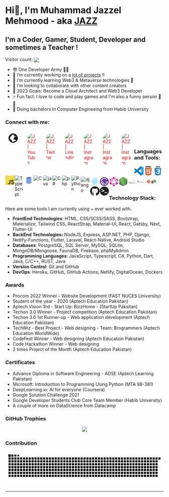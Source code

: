 # Hi👋, I'm Muhammad Jazzel Mehmood - aka [JAZZ](https://www.jazzelmehmood.com/)

## I'm a Coder, Gamer, Student, Developer and sometimes a Teacher !

<div align='left'>
<p align="left"> 
   Visitor count:
   
   <img src="https://profile-counter.glitch.me/Jazzel/count.svg" align="center"/> 
 </p></div>

- 😎 One Developer Army 💪💪
- 🔭 I’m currently working on a [lot of projects](https://www.jazzelmehmood.com/) !!
- 🌱 I’m currently learning Web3 & Metaverse technologies 🤣
- 👯 I’m looking to collaborate with other content creators
- 🥅 2023 Goals: Become a Cloud Architect and Web3 Developer
- ⚡ Fun fact: I love to code and play games and I'm also a funny person 🤣🤣
- 📖 Doing bachelors in Computer Engineeing from Habib University

### Connect with me:

[<img align="left" style="color:red;background-color:white; padding: 10px; border-radius: 25px;" alt="JAZZ | Website" width="30px" src="https://raw.githubusercontent.com/iconic/open-iconic/master/svg/globe.svg" />][website]
[<img style="margin-left:10px; color:red;background-color:white; padding: 10px; border-radius: 25px;" align="left" alt="JAZZ | YouTube" width="30px" src="https://cdn.jsdelivr.net/npm/simple-icons@v3/icons/youtube.svg" />][youtube]
[<img style="margin-left:10px; color:red;background-color:white; padding: 10px; border-radius: 25px;" align="left" alt="JAZZ | Twitter" width="30px" src="https://cdn.jsdelivr.net/npm/simple-icons@v3/icons/twitter.svg" />][twitter]
[<img style="margin-left:10px; color:red;background-color:white; padding: 10px; border-radius: 25px;"  align="left" alt="JAZZ | LinkedIn" width="30px" src="https://cdn.jsdelivr.net/npm/simple-icons@v3/icons/linkedin.svg" />][linkedin]
[<img style="margin-left:10px; color:red;background-color:white; padding: 10px; border-radius: 25px;"  align="left" alt="JAZZ | Instagram" width="30px" src="https://cdn.jsdelivr.net/npm/simple-icons@v3/icons/instagram.svg" />][instagram]
[<img style="margin-left:10px; color:red;background-color:white; padding: 10px; border-radius: 25px;"  align="left" alt="JAZZ | Instagram" width="30px" src="https://cdn.jsdelivr.net/npm/simple-icons@3.5.0/icons/facebook.svg" />][facebook]
[<img style="margin-left:10px; color:red;background-color:white; padding: 10px; border-radius: 25px;"  align="left" alt="JAZZ | Instagram" width="30px" src="https://cdn.jsdelivr.net/npm/simple-icons@3.5.0/icons/discord.svg" />][discord]

<br />
<br />

### Languages and Tools:

<div>
<img align="left" alt="Visual Studio Code" width="30px" src="https://raw.githubusercontent.com/github/explore/80688e429a7d4ef2fca1e82350fe8e3517d3494d/topics/visual-studio-code/visual-studio-code.png" />
<img align="left" alt="html5" width="30px" src="https://raw.githubusercontent.com/github/explore/80688e429a7d4ef2fca1e82350fe8e3517d3494d/topics/html/html.png" />
<img align="left" alt="CSS3" width="30px" src="https://raw.githubusercontent.com/github/explore/80688e429a7d4ef2fca1e82350fe8e3517d3494d/topics/css/css.png" />
<img align="left" alt="javascript" width="30px" src="https://raw.githubusercontent.com/github/explore/80688e429a7d4ef2fca1e82350fe8e3517d3494d/topics/javascript/javascript.png" />
<img align="left" alt="TypeScript" width="30px" src="https://cdn.jsdelivr.net/npm/programming-languages-logos@0.0.3/src/typescript/typescript.svg" />
<img align="left" alt="sql" width="30px" src="https://raw.githubusercontent.com/github/explore/80688e429a7d4ef2fca1e82350fe8e3517d3494d/topics/sql/sql.png" />
<img align="left" alt="C" width="30px" src="https://cdn.jsdelivr.net/npm/programming-languages-logos@0.0.3/src/c/c.svg" />
<img align="left" alt="java" width="30px" src="https://cdn.jsdelivr.net/npm/programming-languages-logos@0.0.3/src/java/java.svg" />
<img align="left" alt="C#" width="30px" src="https://cdn.jsdelivr.net/npm/programming-languages-logos@0.0.3/src/csharp/csharp.svg" />
<img align="left" alt="php" width="30px" src="https://cdn.jsdelivr.net/npm/programming-languages-logos@0.0.3/src/php/php.svg" />
<img align="left" alt="Python" width="30px" src="https://cdn.jsdelivr.net/npm/programming-languages-logos@0.0.3/src/python/python.svg" />
</div>
<br />
<br />
<div>
<img align="left" alt="django" width="30px" src="https://avatars3.githubusercontent.com/u/27804?s=200&v=4" />
<img align="left" alt="React" width="30px" src="https://raw.githubusercontent.com/github/explore/80688e429a7d4ef2fca1e82350fe8e3517d3494d/topics/react/react.png" />
<img align="left" alt="gatsby" width="30px" src="https://raw.githubusercontent.com/github/explore/e94815998e4e0713912fed477a1f346ec04c3da2/topics/gatsby/gatsby.png" />
 <img align="left" alt="GraphQL" width="30px" src="https://raw.githubusercontent.com/github/explore/80688e429a7d4ef2fca1e82350fe8e3517d3494d/topics/graphql/graphql.png" />
<img align="left" alt="node.js" width="30px" src="https://raw.githubusercontent.com/github/explore/80688e429a7d4ef2fca1e82350fe8e3517d3494d/topics/nodejs/nodejs.png" />
<img align="left" alt="MySQL" width="30px" src="https://raw.githubusercontent.com/github/explore/80688e429a7d4ef2fca1e82350fe8e3517d3494d/topics/mysql/mysql.png" />
<img align="left" alt="mongodb" width="30px" src="https://raw.githubusercontent.com/github/explore/80688e429a7d4ef2fca1e82350fe8e3517d3494d/topics/mongodb/mongodb.png" />
<img align="left" alt="Git" width="30px" src="https://raw.githubusercontent.com/github/explore/80688e429a7d4ef2fca1e82350fe8e3517d3494d/topics/git/git.png" />
<img align="left" alt="github" width="30px" src="https://raw.githubusercontent.com/github/explore/78df643247d429f6cc873026c0622819ad797942/topics/github/github.png" />
<img align="left" alt="Terminal" width="30px" src="https://raw.githubusercontent.com/github/explore/80688e429a7d4ef2fca1e82350fe8e3517d3494d/topics/terminal/terminal.png" />
</div>

<br />
<br />

### Technology Stack:

Here are some tools I am currently using + ever worked with.

- **FrontEnd Technologies**: HTML, CSS/SCSS/SASS, Bootstrap, Materialize, Tailwind CSS, ReactStrap, Material-UI, React, Gatsby, Next, Flutter-UI
- **BackEnd Technologies:** NodeJS, Express, ASP.NET, PHP, Django, Netlify-Functions, Flutter, Laravel, React-Native, Android Studio
- **Databases**: PostgreSQL, SQL Server, MySQL, SQLite, MongoDB/Mongoose, FaunaDB, Firebase, phpMyAdmin
- **Programming Languages**: JavaScript, Typescript, C#, Python, Dart, Java, C/C++, RUST, Java
- **Version Control**: Git and GitHub
- **DevOps**: Heroku, GitHub, GitHub Actions, Netlify, DigitalOcean, Dockers

### Awards

- Procom 2022 Winner - Website Development (FAST NUCES University)
- Student of the year - 2020 (Aptech Education Pakistan)
- Aptech Vision 3rd - Start Up: BizzHome - (StartUp Paksitan)
- Techon 3.0 Winner - Project competition (Aptech Education Pakistan)
- Techon 3.0 1st Runner-up - Web application development (Aptech Education Pakistan)
- TechWiz - Best Project - Web designing - Team: Brogrammers (Aptech Education WorldWide)
- CodeFest Winner - Web designing (Aptech Education Pakistan)
- Code Hackathon Winner - Web designing
- 2 times Project of the Month (Aptech Education Pakistan)

### Certificates

- Advance Diploma in Software Engineering - ADSE (Aptech Learning Pakistan)
- Microsoft: Introduction to Programming Using Python (MTA 98-381)
- DeepLearning.io: AI for everyone (Coursera)
- Google Solution Challenge 2021
- Google Developer Students Club Core Team Member (Habib University)
- A couple of more on DataScience from Datacamp

### GitHub Trophies

<div align='center'>
<img src='https://github-profile-trophy.vercel.app/?username=Jazzel&theme=radical&no-frame=true&no-bg=true&margin-w=4' width=75%/>
<div>

<div align='left'>
    <h3>Contribution</h3>
    <img src='github-user-contribution.svg' width=100% />
    </div>
</div>

<div align='left'>

<!-- ### GitHub Stats:

<div>
<img align="left" src="https://github-readme-stats.vercel.app/api?username=Jazzel&show_icons=true&locale=en&theme=dark" width="47%" />

<img align="right" src="https://github-readme-streak-stats.herokuapp.com/?user=Jazzel&theme=dark" width="47%" />
</div> -->

<!-- <p align = "center"><br>
<img src='https://github-readme-stats.vercel.app/api?username=Jazzel&theme=great-gatsby&hide_border=true&include_all_commits=false&count_private=false' width=32% />
<img  src='https://github-readme-streak-stats.herokuapp.com/?user=Jazzel&theme=great-gatsby&hide_border=true' width=33%  height=200px />
<img  src='https://github-readme-stats.vercel.app/api/top-langs/?username=Jazzel&theme=great-gatsby&hide_border=true&include_all_commits=false&count_private=false&layout=compact' width=33%   height=200px  /> -->
<div>

---

[website]: https://www.jazzelmehmood.com/
[twitter]: https://twitter.com/mehmood_jazzel
[youtube]: https://www.youtube.com/channel/UCZdEw0PY5f0llDe5iOutwHQ?view_as=subscriber
[instagram]: https://www.instagram.com/mehmoodjazzel/
[linkedin]: https://www.linkedin.com/in/muhammed-jazzel-mehmood-860233163/
[facebook]: https://www.facebook.com/jazzel.mehmood/
[discord]: https://discord.com/users/Jazzel#3798

